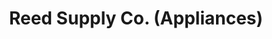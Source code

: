 ---
title: "Reed Supply Co. (Appliances)"
url: /oakland/reed-supply-co-appliances/
shop: Elektronik
---